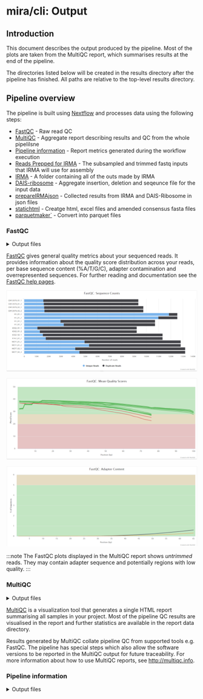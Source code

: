 # mira/cli: Output

## Introduction

This document describes the output produced by the pipeline. Most of the plots are taken from the MultiQC report, which summarises results at the end of the pipeline.

The directories listed below will be created in the results directory after the pipeline has finished. All paths are relative to the top-level results directory.

<!-- TODO nf-core: Write this documentation describing your workflow's output -->

## Pipeline overview

The pipeline is built using [Nextflow](https://www.nextflow.io/) and processes data using the following steps:

- [FastQC](#fastqc) - Raw read QC
- [MultiQC](#multiqc) - Aggregate report describing results and QC from the whole pipelilsne
- [Pipeline information](#pipeline-information) - Report metrics generated during the workflow execution
- [Reads Prepped for IRMA](#reads-prepped-for-irma) - The subsampled and trimmed fastq inputs that IRMA will use for assembly
- [IRMA](#irma-outputs) - A folder containing all of the outs made by IRMA
- [DAIS-ribosome](dais-ribosome-outputs) - Aggregate insertion, deletion and seqeunce file for the input data
- [prepareIRMAjson](#prepare-IRMA-json) - Collected results from IRMA and DAIS-Ribosome in json files
- [statichtml](#static-html) - Creatge html, excel files and amended consensus fasta files
- [parquetmaker`](#parquet-maker) - Convert into parquet files

### FastQC

<details markdown="1">
<summary>Output files</summary>

- `fastqc/`
  - `*_fastqc.html`: FastQC report containing quality metrics.
  - `*_fastqc.zip`: Zip archive containing the FastQC report, tab-delimited data file and plot images.

</details>

[FastQC](http://www.bioinformatics.babraham.ac.uk/projects/fastqc/) gives general quality metrics about your sequenced reads. It provides information about the quality score distribution across your reads, per base sequence content (%A/T/G/C), adapter contamination and overrepresented sequences. For further reading and documentation see the [FastQC help pages](http://www.bioinformatics.babraham.ac.uk/projects/fastqc/Help/).

![MultiQC - FastQC sequence counts plot](images/mqc_fastqc_counts.png)

![MultiQC - FastQC mean quality scores plot](images/mqc_fastqc_quality.png)

![MultiQC - FastQC adapter content plot](images/mqc_fastqc_adapter.png)

:::note
The FastQC plots displayed in the MultiQC report shows _untrimmed_ reads. They may contain adapter sequence and potentially regions with low quality.
:::

### MultiQC

<details markdown="1">
<summary>Output files</summary>

- `multiqc/`
  - `multiqc_report.html`: a standalone HTML file that can be viewed in your web browser.
  - `multiqc_data/`: directory containing parsed statistics from the different tools used in the pipeline.
  - `multiqc_plots/`: directory containing static images from the report in various formats.

</details>

[MultiQC](http://multiqc.info) is a visualization tool that generates a single HTML report summarising all samples in your project. Most of the pipeline QC results are visualised in the report and further statistics are available in the report data directory.

Results generated by MultiQC collate pipeline QC from supported tools e.g. FastQC. The pipeline has special steps which also allow the software versions to be reported in the MultiQC output for future traceability. For more information about how to use MultiQC reports, see <http://multiqc.info>.

### Pipeline information

<details markdown="1">
<summary>Output files</summary>

- `pipeline_info/`
  - Reports generated by Nextflow: `execution_report.html`, `execution_timeline.html`, `execution_trace.txt` and `pipeline_dag.dot`/`pipeline_dag.svg`.
  - Reports generated by the pipeline: `pipeline_report.html`, `pipeline_report.txt` and `software_versions.yml`. The `pipeline_report*` files will only be present if the `--email` / `--email_on_fail` parameter's are used when running the pipeline.
  - Reformatted samplesheet files used as input to the pipeline: `samplesheet.valid.csv`.
  - Parameters used by the pipeline run: `params.json`.

### Reads Prepped for IRMA

<details markdown="1">
<summary>Output files</summary>

- `reads_prepped_for_IRMA:`
  - Subsampled read in fastq file
  - trimmed reads in fastq files for those experiment taypes that require trimming

</details>

### IRMA

<details markdown="1">
<summary>Output folder with sample name</summary>

IRMA output directory structre (only showing A_MP)

- `amended_consensus/`
  - Mixture_Example_7.fa - amended consensus
  - Mixture_Example_7.a2m - Optional amended global alignment to profile HMM
  - Mixture_Example_7.pad.fa - Optional N-padded cnosensus for amplicon dropouts.

- `figures/`
  - A_MP-coverageDiagram.pdf - Shows coverage and variant calls
  - A_MP-heuristics.pdf - Heuristic graphs for A_MP
  - A_MP-EXPENRD.pdf - A_MP variant phrasing using 'experimental enrichment' distances
  - A_MP-JACCARD.pdf - A_MP variant phasing using modified Jaccard distances
  - A_MP-MUTUALD.pdf - A_MP variant phasing using mutual association distances
  - A_MP-NJOINTP.pdf - A_MP variant phasing using normal;ized joint probability distances
  - READ_PERCENTAGES.pdf - Break down or reads assembled

- `intermediate/`
  - `0-ITERATIVE-REFERENCES/`
  - R0-A_MP.ref
  - R1-A_MP.ref
  - R2-A_MP.ref
  - `1-MATCH_BLAT/`
  - R1-tar.gz
  - R2-tar.gz
  - R3-tar.gz
  - `2-SORT_BLAT/`
  - R1.tar.gz
  - R1.txt
  - R2.tar.gz
  - R2.txt
  - `3-ALIGN_SAM/`
  - storedCounts.tar.gz
  - `4-ASSEMBLE_SSW/`
  -

</details>

### DAIS-ribosome

Aggregate insertion, deletion and seqeunce file for the input data
<details markdown="1">
<summary>Output files</summary>

- `reads_prepped_for_IRMA/`
  - Subsampled read in fastq file
  - trimmed reads in fastq files for those experiment taypes that require trimming

</details>

### prepareIRMAjson

Collected results from IRMA and DAIS-Ribosome in json files
<details markdown="1">
<summary>Output files</summary>

- `reads_prepped_for_IRMA/`
  - Subsampled read in fastq file
  - trimmed reads in fastq files for those experiment taypes that require trimming

</details>

### Statichtml

Creatge html, excel files and amended consensus fasta files
<details markdown="1">
<summary>Output files</summary>

- `reads_prepped_for_IRMA/`
  - Subsampled read in fastq file
  - trimmed reads in fastq files for those experiment taypes that require trimming

</details>

### parquetmaker

Convert into parquet files
<details markdown="1">
<summary>Output files</summary>

- `reads_prepped_for_IRMA/`
  - Subsampled read in fastq file
  - trimmed reads in fastq files for those experiment taypes that require trimming

</details>

[Nextflow](https://www.nextflow.io/docs/latest/tracing.html) provides excellent functionality for generating various reports relevant to the running and execution of the pipeline. This will allow you to troubleshoot errors with the running of the pipeline, and also provide you with other information such as launch commands, run times and resource usage.
